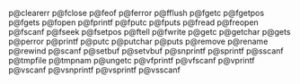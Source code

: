 p@clearerr
p@fclose
p@feof
p@ferror
p@fflush
p@fgetc
p@fgetpos
p@fgets
p@fopen
p@fprintf
p@fputc
p@fputs
p@fread
p@freopen
p@fscanf
p@fseek
p@fsetpos
p@ftell
p@fwrite
p@getc
p@getchar
p@gets
p@perror
p@printf
p@putc
p@putchar
p@puts
p@remove
p@rename
p@rewind
p@scanf
p@setbuf
p@setvbuf
p@snprintf
p@sprintf
p@sscanf
p@tmpfile
p@tmpnam
p@ungetc
p@vfprintf
p@vfscanf
p@vprintf
p@vscanf
p@vsnprintf
p@vsprintf
p@vsscanf